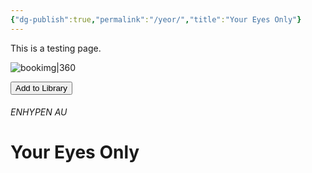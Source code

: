 ```yaml
---
{"dg-publish":true,"permalink":"/yeor/","title":"Your Eyes Only"}
---
```


This is a testing page.

![bookimg|360](/img/user/yeo/yeostorage/yeocover.webp)

<button id="library-toggle" onclick="toggleLibrary()">Add to Library</button>

###### ENHYPEN AU
# Your Eyes Only

<script>
document.addEventListener('DOMContentLoaded', () => {
  function getBook() {
    const btn = document.getElementById('library-toggle');
    const h1 = [...document.querySelectorAll('h1')].find(h => h.compareDocumentPosition(btn) & 2);
    
    // Match literal image markdown from innerText
    const mdSource = document.body.innerText;
    const imgMatch = mdSource.match(/!bookimg\|?\d*[^)]+/); // e.g. ![bookimg|360](file.webp)

    if (!h1 || !imgMatch) {
      alert('Missing title or image markdown.');
      return null;
    }

    const title = h1.textContent.trim();
    const fullLink = window.location.href;
    const imgMD = imgMatch[0];
    const wikilink = `[[${fullLink}|${title}]]`;

    return { title, link: fullLink, imgMD, wikilink };
  }

  function getLibrary() {
    return JSON.parse(localStorage.bookLibrary || '[]');
  }

  function saveLibrary(lib) {
    localStorage.bookLibrary = JSON.stringify(lib);
  }

  function updateBtn(link) {
    const btn = document.getElementById('library-toggle');
    const exists = getLibrary().some(b => b.link === link);
    btn.textContent = exists ? 'Remove from Library' : 'Add to Library';
  }

  function toggleLibrary() {
    const book = getBook();
    if (!book) return;

    let lib = getLibrary();
    const index = lib.findIndex(b => b.link === book.link);
    if (index !== -1) {
      lib.splice(index, 1);
      alert('Removed from library');
    } else {
      lib.unshift(book);
      alert('Added to library');
    }

    saveLibrary(lib);
    updateBtn(book.link);
  }

  const book = getBook();
  if (book) updateBtn(book.link);
  window.toggleLibrary = toggleLibrary;
});
</script>